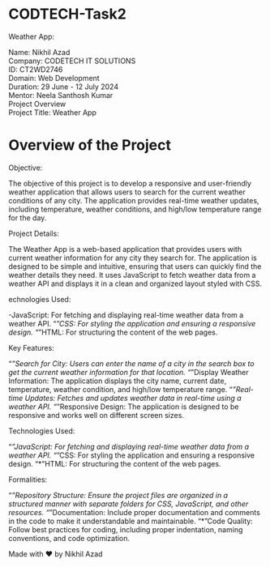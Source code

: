# CODTECH-Task2

Weather App:

Name: Nikhil Azad <br> 
Company: CODETECH IT SOLUTIONS <br> 
ID: CT2WD2746 <br> 
Domain: Web Development <br> 
Duration: 29 June - 12 July 2024 <br> 
Mentor: Neela Santhosh Kumar <br> 
Project Overview  <br>
Project Title: Weather App <br> 

# Overview of the Project

Objective:

The objective of this project is to develop a responsive and user-friendly weather application that allows users to search for the current weather conditions of any city. The application provides real-time weather updates, including temperature, weather conditions, and high/low temperature range for the day.

Project Details:

The Weather App is a web-based application that provides users with current weather information for any city they search for. The application is designed to be simple and intuitive, ensuring that users can quickly find the weather details they need. It uses JavaScript to fetch weather data from a weather API and displays it in a clean and organized layout styled with CSS.

echnologies Used:

 -JavaScript: For fetching and displaying real-time weather data from a weather API.
 “*”CSS: For styling the application and ensuring a responsive design.
 “*”HTML: For structuring the content of the web pages.

Key Features:

 “*”Search for City: Users can enter the name of a city in the search box to get the current weather information for that location.
 “*”Display Weather Information: The application displays the city name, current date, temperature, weather condition, and high/low temperature range.
 “*”Real-time Updates: Fetches and updates weather data in real-time using a weather API.
 “*”Responsive Design: The application is designed to be responsive and works well on different screen sizes.

Technologies Used:

 “*”JavaScript: For fetching and displaying real-time weather data from a weather API.
 “*”CSS: For styling the application and ensuring a responsive design.
 “*”HTML: For structuring the content of the web pages.

Formalities:

 “*”Repository Structure: Ensure the project files are organized in a structured manner with separate folders for CSS, JavaScript, and other resources.
 “*”Documentation: Include proper documentation and comments in the code to make it understandable and maintainable.
 “*”Code Quality: Follow best practices for coding, including proper indentation, naming conventions, and code optimization.

Made with ❤️ by Nikhil Azad


